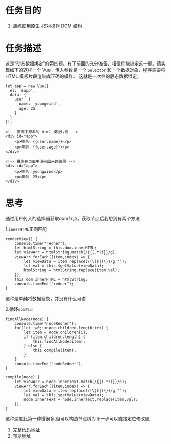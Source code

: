 # 任务目的
1. 熟练使用原生 JS对操作 DOM 结构

# 任务描述
这是“动态数据绑定”的第四题。有了前面的充分准备，相信你能搞定这一题。请实现如下的这样一个 Vue，传入参数是一个 `Selector` 和一个数据对象，程序需要将 HTML 模板片段渲染成正确的模样。 这就是一次性的静态数据绑定。

    let app = new Vue({
      el: '#app',
      data: {
        user: {
          name: 'youngwind',
          age: 25
        }
      }
    });

    <!-- 页面中原本的 html 模板片段 -->
    <div id="app">
        <p>姓名：{{user.name}}</p>
        <p>年龄：{{user.age}}</p>
    </div>

    <!-- 最终在页面中渲染出来的结果 -->
    <div id="app">
        <p>姓名：youngwind</p>
        <p>年龄：25</p>
    </div>

# 思考
通过用户传入的选择器获取dom节点。获取节点后我想到有两个方法

1.`innerHTML`正则匹配

    renderView() {
        console.time("redner");
        let htmlString = this.dom.innerHTML;
        let viewArr = htmlString.match(/{{(.*?)}}/g);
        viewArr.forEach((item,index) => {
            let viewData = item.replace(/(\{)|(\})/g,"");
            let val = this.$getValue(viewData);
            htmlString = htmlString.replace(item,val);
        });
        this.dom.innerHTML = htmlString;
        console.timeEnd("redner");
    }

这种是单纯将数据替换，并没有什么可讲

2.循环`dom节点`

    findAllNode(node) {
        console.time("nodeRedner");
        for(let i=0;i<node.children.length;i++) {
            let item = node.children[i];
            if (item.children.length) {
                this.findAllNode(item);
            } else {
                this.compile(item);
            }
        }
        console.timeEnd("nodeRedner");
    }

    compile(node) {
        let viewArr = node.innerText.match(/{{(.*?)}}/g);
        viewArr.forEach((item,index) => {
            let viewData = item.replace(/(\{)|(\})/g,"");
            let val = this.$getValue(viewData);
            node.innerText = node.innerText.replace(item,val);
        });
    }

这种速度比第一种慢很多,但可以构造节点树为下一步可以直接定位修改值

1. [完整代码地址](https://github.com/mumofa/ife-vue/blob/master/task4/vue.js)
2. [预览地址](https://mumofa.github.io/ife-vue/task4/index.html)